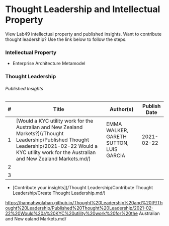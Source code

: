# Thought Leadership and Intellectual Property
View Lab49 intellectual property and published insights. Want to contribute thought leadership? Use the link below to follow the steps.

### Intellectual Property
* Enterprise Architecture Metamodel

### Thought Leadership

###### Published Insights

| # | Title | Author(s) | Publish Date |
|---|-------|-----------|--------------|
| 1  |[Would a KYC utility work for the Australian and New Zealand Markets?](/Thought Leadership/Published Thought Leadership/2021-02-22 Would a KYC utility work for the Australian and New Zealand Markets.md/)       |EMMA WALKER, GARETH SUTTON, LUIS GARCIA           |2021-02-22            |
| 2  |       |           |              |
| 3  |       |           |              |

* [Contribute your insights](/Thought Leadership/Contribute Thought Leadership/Create Thought Leadership.md/)



https://hannahwolahan.github.io/Thought%20Leadership%20and%20IP/Thought%20Leadership/Published%20Thought%20Leadership/2021-02-22%20Would%20a%20KYC%20utility%20work%20for%20the Australian and New ealand Markets.md/


